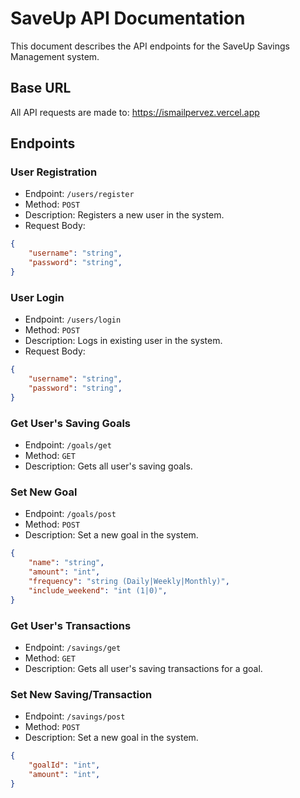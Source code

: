 # SaveUp API Documentation

This document describes the API endpoints for the SaveUp Savings Management system.

## Base URL

All API requests are made to: https://ismailpervez.vercel.app


## Endpoints

### User Registration

- Endpoint: `/users/register`
- Method: `POST`
- Description: Registers a new user in the system.
- Request Body:

```json
{
    "username": "string",
    "password": "string",
}
```

### User Login

- Endpoint: `/users/login`
- Method: `POST`
- Description: Logs in existing user in the system.
- Request Body:

```json
{
    "username": "string",
    "password": "string",
}
```

### Get User's Saving Goals

- Endpoint: `/goals/get`
- Method: `GET`
- Description: Gets all user's saving goals.

### Set New Goal

- Endpoint: `/goals/post`
- Method: `POST`
- Description: Set a new goal in the system.

```json
{
    "name": "string",
    "amount": "int",
    "frequency": "string (Daily|Weekly|Monthly)",
    "include_weekend": "int (1|0)",
}
```

### Get User's Transactions

- Endpoint: `/savings/get`
- Method: `GET`
- Description: Gets all user's saving transactions for a goal.

### Set New Saving/Transaction

- Endpoint: `/savings/post`
- Method: `POST`
- Description: Set a new goal in the system.

```json
{
    "goalId": "int",
    "amount": "int",
}
```